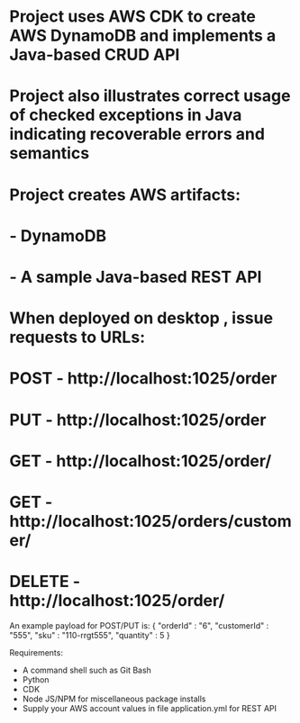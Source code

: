 # Project uses AWS CDK to create AWS DynamoDB and implements a Java-based CRUD API
# Project also illustrates correct usage of checked exceptions in Java indicating recoverable errors and semantics

# Project creates AWS artifacts:
#  - DynamoDB
#  - A sample Java-based REST API

# When deployed on desktop , issue requests to URLs:
#    POST - http://localhost:1025/order
#    PUT - http://localhost:1025/order
#    GET - http://localhost:1025/order/<order id>
#    GET - http://localhost:1025/orders/customer/<customer id>
#    DELETE - http://localhost:1025/order/<order id>

An example payload for POST/PUT is:
{
    "orderId" : "6",
    "customerId" : "555",
    "sku" : "110-rrgt555",
    "quantity" : 5
}

Requirements:
 - A command shell such as Git Bash
 - Python
 - CDK
 - Node JS/NPM for miscellaneous package installs
 - Supply your AWS account values in file application.yml for REST API
